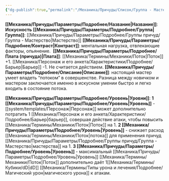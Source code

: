 ```yaml
---
{"dg-publish":true,"permalink":"/Механика/Причуды/Список/Группа - Мастерство/Искусность/","noteIcon":"","created":"2025-07-12T09:55:58.915+03:00","updated":"2025-08-20T17:16:05.244+03:00"}
---
```


**[[Механика/Причуды/Параметры/Подробнее/Название\|Название]]**: **Искусность**
**[[Механика/Причуды/Параметры/Подробнее/Группа\|Группа]]**: [[Механика/Причуды/Параметры/Подробнее/Группы причуд/Группа - Мастерство\|Мастерство]] 
**[[Механика/Причуды/Параметры/Подробнее/Контраст\|Контраст]]**: ментальная нагрузка, отвлекающие факторы, опьянение. 
**[[Механика/Причуды/Параметры/Подробнее/Плата (причуда)\|Плата]]**: [[Механика/Термины/Механики/Поток\|Поток]] +1. [[Механика/Персонаж и его анкета/Характеристики/Подробнее/Барьер\|Барьер]] -1. Не считается действием.
**[[Механика/Причуды/Параметры/Подробнее/Описание\|Описание]]**: настоящий мастер умеет владеть “потоком” в совершенстве. Разница между новичком и мастером заключается именно в искусном умении быстро и легко входить в состояние потока. 

**[[Механика/Причуды/Параметры/Подробнее/Уровень\|Уровни]]**:
**1 [[Механика/Причуды/Параметры/Подробнее/Уровень\|Уровень]]** - [[system/templates/Персонаж\|Персонаж]] может дополнительно потратить 1 [[Механика/Персонаж и его анкета/Характеристики/Подробнее/Барьер\|барьер]], совершая действие атаки, чтобы повысить [[Механика/Термины/Механики/Поток\|Поток]] на 1.
**2 [[Механика/Причуды/Параметры/Подробнее/Уровень\|Уровень]]** - снижает расход [[Механика/Термины/Механики/Поток\|потока]] для применения причуд [[Механика/Причуды/Параметры/Подробнее/Группы причуд/Группа - Мастерство\|мастерства]] на 1.
**3 [[Механика/Причуды/Параметры/Подробнее/Уровень\|Уровень]]** - максимальный [[Механика/Причуды/Параметры/Подробнее/Уровень\|Уровень]] [[Механика/Термины/Механики/Поток\|Поток]] дополнительно даёт 1[[Механика/Термины/Кубики/dD\|dD]] [[Механика/Термины/Типы урона и лечения/Подробнее/Магический урон\|магического урона]] к атакам.